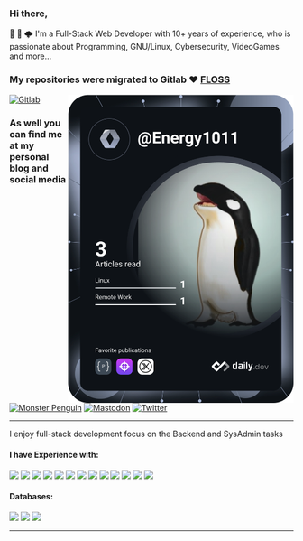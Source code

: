 ### Hi there, 
👋 🐧 🌩️ I'm a Full-Stack Web Developer with 10+ years of experience, who is passionate about Programming, GNU/Linux, Cybersecurity, VideoGames and more...

### My repositories were migrated to Gitlab ❤️ [FLOSS](https://en.wikipedia.org/wiki/Free_and_open-source_software)

<a href="https://app.daily.dev/DailyDevTips"><img align="right" src="https://github.com/Energy1011/Energy1011/blob/main/devcard.svg" width="400" alt="Energy1011"/></a>

[![Gitlab](https://img.shields.io/badge/Gitlab%20@Energy1011-FC6D26?style=for-the-badge&logo=gitlab&color=blueviolet)](https://gitlab.com/Energy1011)

### As well you can find me at my personal blog and social media
[![Monster Penguin](https://img.shields.io/badge/Monster%20Penguin-005571?style=for-the-badge&logo=blogger&logoColor=white&color=blue)](https://energy1011.gitlab.io/monsterpenguin/)
[![Mastodon](https://img.shields.io/badge/Mastodon-6364FF?style=for-the-badge&logo=mastodon&color=black)](https://mastodon.social/web/@Mpenguinblog)
[![Twitter](https://img.shields.io/badge/Twitter-1DA1F2?style=for-the-badge&logo=twitter&logoColor=white&color=blue)](https://twitter.com/Mpenguinblog)

-----

I enjoy full-stack development focus on the Backend and SysAdmin tasks

#### I have Experience with:
![](https://img.shields.io/badge/GNU%20Linux%20%F0%9F%92%9B-FCC624?style=for-the-badge&logo=linux&color=black)
![](https://img.shields.io/badge/Bash-4EAA25?style=for-the-badge&logo=gnubash&logoColor=white)
![](https://img.shields.io/badge/PHP-777BB4?style=for-the-badge&logo=php&logoColor=white)
![](https://img.shields.io/badge/Laravel-FF2D20?style=for-the-badge&logo=laravel&color=red&logoColor=white)
![](https://img.shields.io/badge/Javascript%20ES6%2B-F7DF1E?style=for-the-badge&logo=javascript&logoColor=black)
![](https://img.shields.io/badge/HTML5-E34F26?style=for-the-badge&logo=html5&logoColor=white)
![](https://img.shields.io/badge/CSS3-1572B6?style=for-the-badge&logo=css3&logoColor=white)
![](https://img.shields.io/badge/VueJS-4FC08D?style=for-the-badge&logo=vue.js&logoColor=white)
![](https://img.shields.io/badge/Express.js-404D59?style=for-the-badge)
![](https://img.shields.io/badge/Node.js-43853D?style=for-the-badge&logo=node.js&logoColor=white)
![](https://img.shields.io/badge/Python-3776AB?style=for-the-badge&logo=python&logoColor=white)
![](https://img.shields.io/badge/Docker-2496ED?style=for-the-badge&logo=docker&logoColor=white)
![](https://img.shields.io/badge/K8s-326CE5?style=for-the-badge&logo=kubernetes&logoColor=white)


#### Databases:
![](https://img.shields.io/badge/MariaDB-4EA94B?style=for-the-badge&logo=mariadb&logoColor=white&color=blue)
![](https://img.shields.io/badge/PostgreSQL-4169E1?style=for-the-badge&logo=postgresql&logoColor=white&color=lightgrey)
![](https://img.shields.io/badge/MongoDB-4EA94B?style=for-the-badge&logo=mongodb&logoColor=white)

-----
